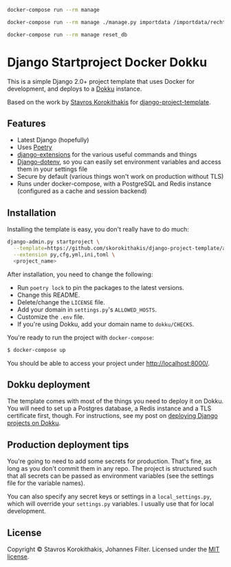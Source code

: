 
```bash
docker-compose run --rm manage
```


```bash
docker-compose run --rm manage ./manage.py importdata /importdata/rechtegewalt.db
```

```bash
docker-compose run --rm manage reset_db
```

# Django Startproject Docker Dokku

This is a simple Django 2.0+ project template that uses Docker for development, and deploys to a [Dokku](https://github.com/dokku/dokku) instance.

Based on the work by [Stavros Korokithakis](https://github.com/skorokithakis) for [django-project-template](https://github.com/skorokithakis/django-project-template).


## Features

- Latest Django (hopefully)
- Uses [Poetry](https://poetry.eustace.io/)
- [django-extensions](http://django-extensions.readthedocs.org) for the various useful commands and things
- [Django-dotenv](https://github.com/jpadilla/django-dotenv), so you can easily set environment variables and access
  them in your settings file
- Secure by default (various things won't work on production without TLS)
- Runs under docker-compose, with a PostgreSQL and Redis instance (configured as a cache and session
  backend)


## Installation

Installing the template is easy, you don't really have to do much:

```bash
django-admin.py startproject \
  --template=https://github.com/skorokithakis/django-project-template/archive/master.zip \
  --extension py,cfg,yml,ini,toml \
  <project_name>
```

After installation, you need to change the following:

* Run `poetry lock` to pin the packages to the latest versions.
* Change this README.
* Delete/change the `LICENSE` file.
* Add your domain in `settings.py`'s `ALLOWED_HOSTS`.
* Customize the `.env` file.
* If you're using Dokku, add your domain name to `dokku/CHECKS`.

You're ready to run the project with `docker-compose`:

```bash
$ docker-compose up
```

You should be able to access your project under [http://localhost:8000/](http://localhost:8000/).


## Dokku deployment

The template comes with most of the things you need to deploy it on Dokku. You will need to set up a Postgres database,
a Redis instance and a TLS certificate first, though. For instructions, see my post on [deploying Django projects on
Dokku](https://www.stavros.io/posts/deploy-django-dokku/).


## Production deployment tips

You're going to need to add some secrets for production. That's fine, as long as you don't commit them in any repo. The
project is structured such that all secrets can be passed as environment variables (see the settings file for the
variable names).

You can also specify any secret keys or settings in a `local_settings.py`, which will override your `settings.py` variables. I usually use that for local development.

## License

Copyright © Stavros Korokithakis, Johannes Filter. Licensed under the [MIT license](/LICENSE).
